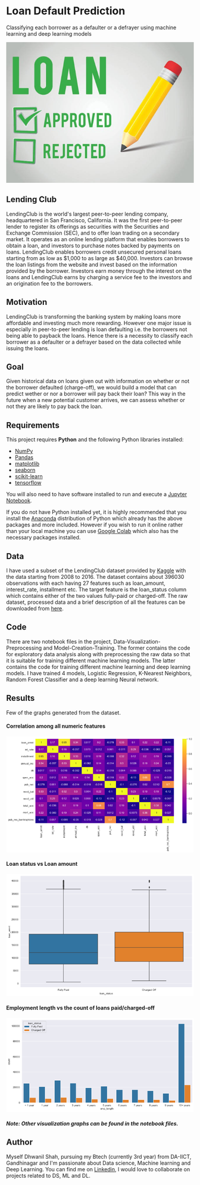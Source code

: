 # Loan Default Prediction
Classifying each borrower as a defaulter or a defrayer using machine learning and deep learning models

![Into](intro.jpeg)

## Lending Club
LendingClub is the world's largest peer-to-peer lending company, headquartered in San Francisco, California. It was the first peer-to-peer lender to register its offerings as securities with the Securities and Exchange Commission (SEC), and to offer loan trading on a secondary market. It operates as an online lending platform that enables borrowers to obtain a loan, and investors to purchase notes backed by payments on loans. 
LendingClub enables borrowers credit unsecured personal loans starting from as low as $1,000 to as large as $40,000. Investors can browse the loan listings from the website and invest based on the information provided by the borrower. Investors earn money through the interest on the loans and LendingClub earns by charging a service fee to the investors and an origination fee to the borrowers. 

## Motivation
LendingClub is transforming the banking system by making loans more affordable and investing much more rewarding. However one major issue is especially in peer-to-peer lending is loan defaulting i.e. the borrowers not being able to payback the loans. Hence there is a necessity to classify each borrower as a defaulter or a defrayer based on the data collected while issuing the loans.

## Goal
Given historical data on loans given out with information on whether or not the borrower defaulted (charge-off), we would build a model that can predict wether or nor a borrower will pay back their loan? This way in the future when a new potential customer arrives, we can assess whether or not they are likely to pay back the loan.

## Requirements

This project requires **Python** and the following Python libraries installed:

- [NumPy](http://www.numpy.org/)
- [Pandas](http://pandas.pydata.org/)
- [matplotlib](http://matplotlib.org/)
- [seaborn](https://seaborn.pydata.org/)
- [scikit-learn](http://scikit-learn.org/stable/)
- [tensorflow](https://www.tensorflow.org/)

You will also need to have software installed to run and execute a [Jupyter Notebook](http://jupyter.org/install.html).

If you do not have Python installed yet, it is highly recommended that you install the [Anaconda](https://www.anaconda.com/download/) distribution of Python  which already has the above packages and more included. However if you wish to run it online rather than your local machine you can use [Google Colab](https://colab.research.google.com/) which also has the necessary packages installed.

## Data

I have used a subset of the LendingClub dataset provided by [Kaggle](https://www.kaggle.com/wordsforthewise/lending-club) with the data starting from 2008 to 2016. The dataset contains about 396030 observations with each having 27 features such as loan_amount, interest_rate, installment etc. The target feature is the loan_status column which contains either of the two values fully-paid or charged-off. The raw dataset, processed data and a brief description of all the features can be downloaded from [here](https://drive.google.com/file/d/1SrzBD1Kj_O38f90hsubiRuqbLWwZa9LY/view?usp=sharing).

## Code 

There are two notebook files in the project, Data-Visualization-Preprocessing and Model-Creation-Training. The former contains the code for exploratory data analysis along with preprocessing the raw data so that it is suitable for training different machine learning models. The latter contains the code for training different machine learning and deep learning models. I have trained 4 models, Logistic Regression, K-Nearest Neighbors, Random Forest Classifier and a deep learning Neural network.

## Results

Few of the graphs generated from the dataset.

#### Correlation among all numeric features

![Correlation among all numeric features](correlation.png)

#### Loan status vs Loan amount

![Loan status vs Loan amount](loan-status_vs_loan-amnt.png)

#### Employment length vs the count of loans paid/charged-off

![Employment length vs the count of loans paid/charged-off](emp_length.png)

##### Note: Other visualization graphs can be found in the notebook files.

## Author

Myself Dhwanil Shah, pursuing my Btech (currently 3rd year) from DA-IICT, Gandhinagar and I'm passionate about Data science, Machine learning and Deep Learning. You can find me on [Linkedin](https://www.linkedin.com/in/dhwanil-shah-a115821ab/), I would love to collaborate on projects related to DS, ML and DL.



